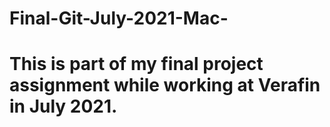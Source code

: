 # Final-Git-July-2021-Mac-
# This is part of my final project assignment while working at Verafin in July 2021.
